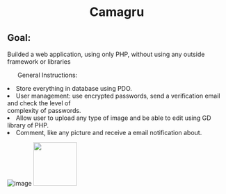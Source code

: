 <h1 align="center">Camagru </h1>
<h2>Goal: </h2>
<p> Builded a web application, using only PHP, without using  any outside framework or libraries</p>

<ul>General Instructions:</ul>
<li> Store everything in database using PDO.</li>
<li> User management: use encrypted passwords, send a verification email and check the level of </br> complexity of passwords.</li>
<li> Allow user to upload any type of image and be able to edit using GD library of PHP. </li>
<li> Comment, like any picture and receive a email notification about. </li>

![image](http://g.recordit.co/qca2htJFbY.gif)
<img  src="http://recordit.co/qca2htJFbY" width="100" height="100" />
